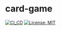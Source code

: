 # card-game

[![CI_CD](https://github.com/benard-g/card-game/workflows/CI_CD/badge.svg)](https://github.com/benard-g/card-game/actions?query=workflow%3ACI_CD+branch%3Amaster)
[![License: MIT](https://img.shields.io/badge/License-MIT-blue.svg)](https://opensource.org/licenses/MIT)
